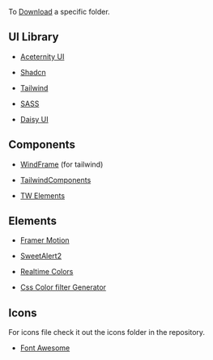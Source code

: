 To [Download](https://download-directory.github.io/) a specific folder.


## UI Library

* [Aceternity UI](https://ui.aceternity.com/)

* [Shadcn](https://ui.shadcn.com/)

* [Tailwind](https://tailwindcss.com/)

* [SASS](https://sass-lang.com/)

* [Daisy UI](https://daisyui.com/components/)

## Components

* [WindFrame](https://windframe.devwares.com/editor) (for tailwind)

* [TailwindComponents](https://tailwindcomponents.com/)

* [TW Elements](https://tw-elements.com/#)



## Elements

* [Framer Motion](https://www.framer.com/motion/)

* [SweetAlert2](https://sweetalert2.github.io/#download)

* [Realtime Colors](https://www.realtimecolors.com/)

* [Css Color filter Generator](https://angel-rs.github.io/css-color-filter-generator/)

## Icons 

For icons file check it out the icons folder in the repository.

* [Font Awesome](https://fontawesome.com/)

